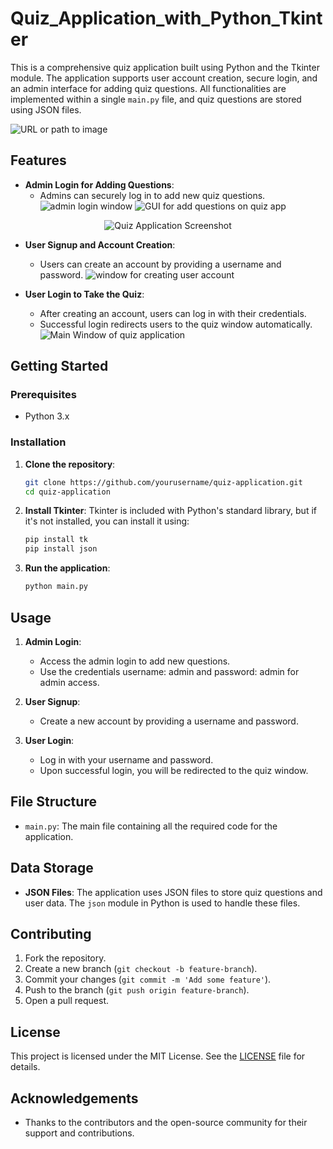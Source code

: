 # Quiz_Application_with_Python_Tkinter

This is a comprehensive quiz application built using Python and the Tkinter module. The application supports user account creation, secure login, and an admin interface for adding quiz questions. All functionalities are implemented within a single `main.py` file, and quiz questions are stored using JSON files.

![URL or path to image](https://github.com/Kunal-kawate/Quiz_Application_with_Python_Tkinter/blob/main/images/Screenshot%20(77).png)

## Features

- **Admin Login for Adding Questions**:
  - Admins can securely log in to add new quiz questions.
![admin login window](https://github.com/Kunal-kawate/Quiz_Application_with_Python_Tkinter/blob/main/images/Screenshot%20(75).png)
![GUI for add questions on quiz app](https://github.com/Kunal-kawate/Quiz_Application_with_Python_Tkinter/blob/main/images/Screenshot%20(76).png)

<p align="center">
  <img src="images/Screenshot%20(76).png" alt="Quiz Application Screenshot">
</p>

- **User Signup and Account Creation**:
  - Users can create an account by providing a username and password.
![window for creating user account](https://github.com/Kunal-kawate/Quiz_Application_with_Python_Tkinter/blob/main/images/Screenshot%20(74).png)

- **User Login to Take the Quiz**:
  - After creating an account, users can log in with their credentials.
  - Successful login redirects users to the quiz window automatically.
![Main Window of quiz application](https://github.com/Kunal-kawate/Quiz_Application_with_Python_Tkinter/blob/main/images/Screenshot%20(73).png)

## Getting Started

### Prerequisites

- Python 3.x

### Installation

1. **Clone the repository**:
    ```bash
    git clone https://github.com/yourusername/quiz-application.git
    cd quiz-application
    ```

2. **Install Tkinter**:
    Tkinter is included with Python's standard library, but if it's not installed, you can install it using:
    ```bash
    pip install tk
    pip install json
    ```

3. **Run the application**:
    ```bash
    python main.py
    ```

## Usage

1. **Admin Login**:
   - Access the admin login to add new questions.
   - Use the credentials username: admin and password: admin for admin access.

2. **User Signup**:
   - Create a new account by providing a username and password.

3. **User Login**:
   - Log in with your username and password.
   - Upon successful login, you will be redirected to the quiz window.

## File Structure

- `main.py`: The main file containing all the required code for the application.

## Data Storage

- **JSON Files**: The application uses JSON files to store quiz questions and user data. The `json` module in Python is used to handle these files.

## Contributing

1. Fork the repository.
2. Create a new branch (`git checkout -b feature-branch`).
3. Commit your changes (`git commit -m 'Add some feature'`).
4. Push to the branch (`git push origin feature-branch`).
5. Open a pull request.

## License

This project is licensed under the MIT License. See the [LICENSE](LICENSE) file for details.

## Acknowledgements

- Thanks to the contributors and the open-source community for their support and contributions.
